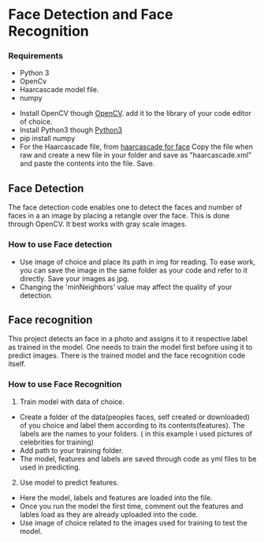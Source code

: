 # Face Detection and Face Recognition
### Requirements
* Python 3
* OpenCv
* Haarcascade model file.
* numpy


- Install OpenCV though [OpenCV](https://sourceforge.net/projects/opencvlibrary/). add it to the library of your code editor of choice.
- Install Python3 though [Python3](https://www.python.org/downloads/)
- pip install numpy
- For the Haarcascade file, from [haarcascade for face](https://github.com/opencv/opencv/blob/4.x/data/haarcascades/haarcascade_frontalface_default.xml) Copy the file when raw and create a new file in your folder and save as "haarcascade.xml" and paste the contents into the file. Save.

## Face Detection
The face detection code enables one to detect the faces and number of faces in a an image by placing a retangle over the face. This is done through OpenCV. It best works with gray  scale images.

### How to use Face detection
- Use image of choice and place its path in img for reading. To ease work, you can save the image in the same folder as your code and refer to it directly. Save your images as jpg.
- Changing the 'minNeighbors' value may affect the quality of your detection.

## Face recognition
This project detects an face in a photo and assigns it to it respective label as trained in the model. One needs to train the model first before using it to predict images. There is the trained model and the face recognition code itself.

### How to use Face Recognition
1. Train model with data of choice. 
 - Create a folder of the data(peoples faces, self created or downloaded) of you choice and label them according to its contents(features). The labels are the names to your folders. ( in this example i used pictures of celebrities for training)
 - Add path to your training folder.
 - The model, features and labels are saved through code as yml files to be used in predicting.

2. Use model to predict features.
 - Here the model, labels and features are loaded into the file.
 - Once you run the model the first time, comment out the features and lables load as they are already uploaded into the code.
 - Use image of choice related to the images used for training to test the model.